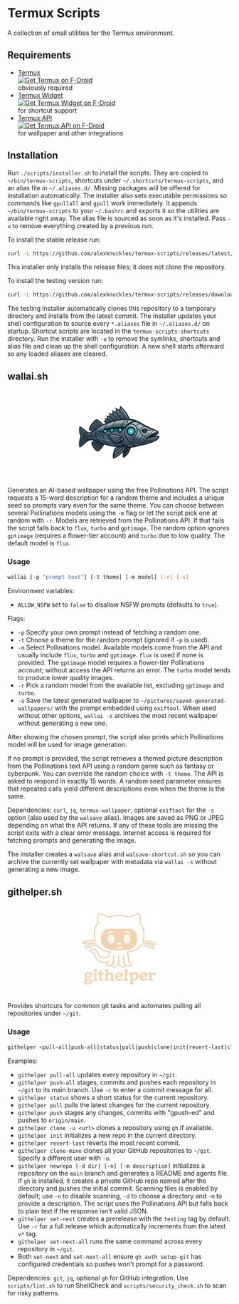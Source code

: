 # Termux Scripts

A collection of small utilities for the Termux environment.

## Requirements
- [Termux](https://f-droid.org/packages/com.termux/)  
  <a href="https://f-droid.org/packages/com.termux/"><img src="https://upload.wikimedia.org/wikipedia/commons/thumb/0/0d/Get_it_on_F-Droid.svg/512px-Get_it_on_F-Droid.svg.png" alt="Get Termux on F-Droid" width="80" /></a>
  <br>
  obviously required
- [Termux Widget](https://f-droid.org/packages/com.termux.widget/)  
  <a href="https://f-droid.org/packages/com.termux.widget/"><img src="https://upload.wikimedia.org/wikipedia/commons/thumb/0/0d/Get_it_on_F-Droid.svg/512px-Get_it_on_F-Droid.svg.png" alt="Get Termux Widget on F-Droid" width="80" /></a>
  <br>
  for shortcut support
- [Termux:API](https://f-droid.org/packages/com.termux.api/)  
  <a href="https://f-droid.org/packages/com.termux.api/"><img src="https://upload.wikimedia.org/wikipedia/commons/thumb/0/0d/Get_it_on_F-Droid.svg/512px-Get_it_on_F-Droid.svg.png" alt="Get Termux:API on F-Droid" width="80" /></a>
  <br>
  for wallpaper and other integrations
## Installation
Run `./scripts/installer.sh` to install the scripts. They are copied to `~/bin/termux-scripts`, shortcuts under `~/.shortcuts/termux-scripts`, and an alias file in `~/.aliases.d/`. Missing packages will be offered for installation automatically. The installer also sets executable permissions so commands like `gpullall` and `gpull` work immediately. It appends `~/bin/termux-scripts` to your `~/.bashrc` and exports it so the utilities are available right away. The alias file is sourced as soon as it's installed. Pass `-u` to remove everything created by a previous run.

To install the stable release run:

```bash
curl -L https://github.com/alexknuckles/termux-scripts/releases/latest/download/installer.sh | bash
```
This installer only installs the release files; it does not clone the repository.

To install the testing version run:

```bash
curl -L https://github.com/alexknuckles/termux-scripts/releases/download/testing/installer.sh | bash
```

The testing installer automatically clones this repository to a temporary directory and installs from the latest commit.
The installer updates your shell configuration to source every `*.aliases` file in `~/.aliases.d/` on startup.
Shortcut scripts are located in the `termux-scripts-shortcuts` directory.
Run the installer with `-u` to remove the symlinks, shortcuts and alias file and clean up the shell configuration. A new shell starts afterward so any loaded aliases are cleared.

## wallai.sh

<p align="center" style="margin-bottom:0;">
  <img src="static/wallai-logo.png" alt="wallai logo" width="200" />
</p>

Generates an AI-based wallpaper using the free Pollinations API. The script requests a 15-word
description for a random theme and includes a unique seed so prompts vary even for the same theme.
You can choose between several Pollinations models using the `-m` flag or let the
script pick one at random with `-r`. Models are retrieved from the Pollinations
API. If that fails the script falls back to `flux`, `turbo` and `gptimage`. The
random option ignores `gptimage` (requires a flower-tier account) and `turbo`
due to low quality. The default model is `flux`.

### Usage
```bash
wallai [-p "prompt text"] [-t theme] [-m model] [-r] [-s]
```

Environment variables:
- `ALLOW_NSFW` set to `false` to disallow NSFW prompts (defaults to `true`).

Flags:
- `-p` Specify your own prompt instead of fetching a random one.
- `-t` Choose a theme for the random prompt (ignored if `-p` is used).
- `-m` Select Pollinations model. Available models come from the API and usually
  include `flux`, `turbo` and `gptimage`. `flux` is used if none is provided.
  The `gptimage` model requires a flower-tier Pollinations account; without
  access the API returns an error. The `turbo` model tends to produce lower quality images.
- `-r` Pick a random model from the available list, excluding `gptimage` and `turbo`.
- `-s` Save the latest generated wallpaper to `~/pictures/saved-generated-wallpapers/` with the prompt embedded using `exiftool`.
  When used without other options, `wallai -s` archives the most recent wallpaper without generating a new one.

After showing the chosen prompt, the script also prints which Pollinations model will
be used for image generation.

If no prompt is provided, the script retrieves a themed picture description from the Pollinations text
API using a random genre such as fantasy or cyberpunk. You can override the random choice with
`-t theme`. The API is asked to respond in exactly 15 words. A random seed parameter ensures that
repeated calls yield different descriptions even when the theme is the same.

Dependencies: `curl`, `jq`, `termux-wallpaper`, optional `exiftool` for the `-s` option (also used by the `walsave` alias).
Images are saved as PNG or JPEG depending on what the API returns.
If any of these tools are missing the script exits with a clear error
message. Internet access is required for fetching prompts and generating
the image.

The installer creates a `walsave` alias and `walsave-shortcut.sh` so you
can archive the currently set wallpaper with metadata via `wallai -s` without generating a new image.

## githelper.sh

<p align="center" style="margin-bottom:0;">
  <img src="static/githelper-logo.png" alt="githelper logo" width="200" />
</p>

Provides shortcuts for common git tasks and automates pulling
all repositories under `~/git`.

### Usage
```bash
githelper <pull-all|push-all|status|pull|push|clone|init|revert-last|clone-mine|newrepo|set-next|set-next-all>
```

Examples:
- `githelper pull-all` updates every repository in `~/git`.
- `githelper push-all` stages, commits and pushes each repository in `~/git` to its main branch. Use `-c` to enter a commit message for all.
- `githelper status` shows a short status for the current repository.
- `githelper pull` pulls the latest changes for the current repository.
- `githelper push` stages any changes, commits with "gpush-ed" and pushes to `origin/main`.
- `githelper clone -u <url>` clones a repository using `gh` if available.
- `githelper init` initializes a new repo in the current directory.
- `githelper revert-last` reverts the most recent commit.
- `githelper clone-mine` clones all your GitHub repositories to `~/git`. Specify a different user with `-u`.
- `githelper newrepo [-d dir] [-n] [-m description]` initializes a repository on the `main` branch and generates a README and agents file. If `gh` is installed, it creates a private GitHub repo named after the directory and pushes the initial commit. Scanning files is enabled by default; use `-n` to disable scanning, `-d` to choose a directory and `-m` to provide a description. The script uses the Pollinations API but falls back to plain text if the response isn't valid JSON.
- `githelper set-next` creates a prerelease with the `testing` tag by default. Use `-r` for a full release which automatically increments from the latest `v*` tag.
- `githelper set-next-all` runs the same command across every repository in `~/git`.
- Both `set-next` and `set-next-all` ensure `gh auth setup-git` has configured credentials so pushes won't prompt for a password.

Dependencies: `git`, `jq`, optional `gh` for GitHub integration.
Use `scripts/lint.sh` to run ShellCheck and `scripts/security_check.sh` to scan for risky patterns.

